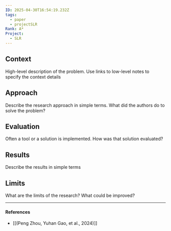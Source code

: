 ```yaml
---
ID: 2025-04-30T16:54:19.232Z
tags:
  - paper
  - projectSLR
Rank: A*
Project:
  - SLR
---
```

## Context

High-level description of the problem. Use links to low-level notes to specify the context details

## Approach

Describe the research approach in simple terms. What did the authors do to solve the problem?

## Evaluation

Often a tool or a solution is implemented. How was that solution evaluated?

## Results

Describe the results in simple terms

## Limits

What are the limits of the research? What could be improved?

---
#### References
- [[(Peng Zhou, Yuhan Gao, et al., 2024)]]
